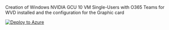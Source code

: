 Creation of Windows NVIDIA GCU 10 VM Single-Users with O365 Teams for WVD installed and the configuration for the Graphic card

[![Deploy to Azure](https://aka.ms/deploytoazurebutton)](https://portal.azure.com/#create/Microsoft.Template/uri/https%3A%2F%2Fraw.githubusercontent.com%2FAldebarancloud%2FWVD-Quickstart%2Fmain%2FModule-4-Golden-Image-Creation%2FVM-Windows10%252BO365-single-users-with-graphic-card%2FNvdia-VM%2FGolden-Image-With-Teams-for-WVD%2FGoldenImageNVIDIA-Single.json)